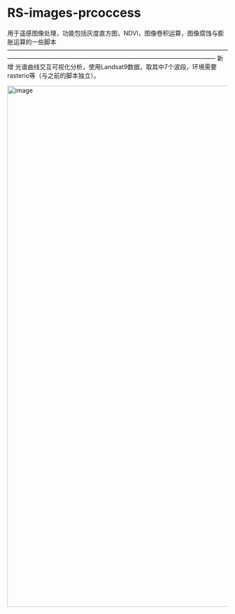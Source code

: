 # RS-images-prcoccess
用于遥感图像处理，功能包括灰度直方图，NDVI，图像卷积运算，图像腐蚀与膨胀运算的一些脚本
——————————————————————————————————————————————————————————————————————
新增 光谱曲线交互可视化分析，使用Landsat9数据，取其中7个波段，环境需要rasterio等（与之前的脚本独立）。

<img width="1192" alt="image" src="https://github.com/user-attachments/assets/eeb4b124-ae53-4ad5-8a89-46907bb683dc" />
